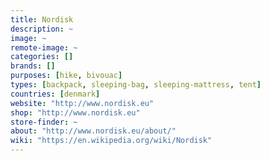 ```yaml
---
title: Nordisk
description: ~
image: ~
remote-image: ~
categories: []
brands: []
purposes: [hike, bivouac]
types: [backpack, sleeping-bag, sleeping-mattress, tent]
countries: [denmark]
website: "http://www.nordisk.eu"
shop: "http://www.nordisk.eu"
store-finder: ~
about: "http://www.nordisk.eu/about/"
wiki: "https://en.wikipedia.org/wiki/Nordisk"
---
```

